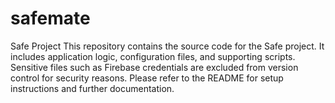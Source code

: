 # safemate
Safe Project  This repository contains the source code for the Safe project. It includes application logic, configuration files, and supporting scripts. Sensitive files such as Firebase credentials are excluded from version control for security reasons.  Please refer to the README for setup instructions and further documentation.
